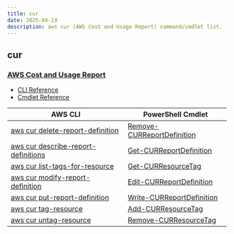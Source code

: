 ```yaml
---
title: cur
date: 2025-04-19
description: aws cur (AWS Cost and Usage Report) command/cmdlet list.
---
```


## cur

### [AWS Cost and Usage Report](https://aws.amazon.com/aws-cost-management/aws-cost-and-usage-reporting/)

* [CLI Reference](https://awscli.amazonaws.com/v2/documentation/api/latest/reference/cur/index.html)
* [Cmdlet Reference](https://docs.aws.amazon.com/powershell/latest/reference/items/AWS_Cost_and_Usage_Report_cmdlets.html)

|AWS CLI|PowerShell Cmdlet|
|----|----|
|[aws cur delete-report-definition](https://awscli.amazonaws.com/v2/documentation/api/latest/reference/cur/delete-report-definition.html)|[Remove-CURReportDefinition](https://docs.aws.amazon.com/powershell/latest/reference/items/Remove-CURReportDefinition.html)|
|[aws cur describe-report-definitions](https://awscli.amazonaws.com/v2/documentation/api/latest/reference/cur/describe-report-definitions.html)|[Get-CURReportDefinition](https://docs.aws.amazon.com/powershell/latest/reference/items/Get-CURReportDefinition.html)|
|[aws cur list-tags-for-resource](https://awscli.amazonaws.com/v2/documentation/api/latest/reference/cur/list-tags-for-resource.html)|[Get-CURResourceTag](https://docs.aws.amazon.com/powershell/latest/reference/items/Get-CURResourceTag.html)|
|[aws cur modify-report-definition](https://awscli.amazonaws.com/v2/documentation/api/latest/reference/cur/modify-report-definition.html)|[Edit-CURReportDefinition](https://docs.aws.amazon.com/powershell/latest/reference/items/Edit-CURReportDefinition.html)|
|[aws cur put-report-definition](https://awscli.amazonaws.com/v2/documentation/api/latest/reference/cur/put-report-definition.html)|[Write-CURReportDefinition](https://docs.aws.amazon.com/powershell/latest/reference/items/Write-CURReportDefinition.html)|
|[aws cur tag-resource](https://awscli.amazonaws.com/v2/documentation/api/latest/reference/cur/tag-resource.html)|[Add-CURResourceTag](https://docs.aws.amazon.com/powershell/latest/reference/items/Add-CURResourceTag.html)|
|[aws cur untag-resource](https://awscli.amazonaws.com/v2/documentation/api/latest/reference/cur/untag-resource.html)|[Remove-CURResourceTag](https://docs.aws.amazon.com/powershell/latest/reference/items/Remove-CURResourceTag.html)|

